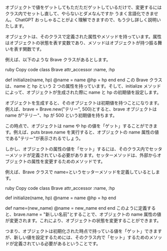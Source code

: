 オブジェクトで値をゲットしてもただただゲットしているだけで、変更するにはクラス内でセットし直して、やらないとダメなんですか
うまく言語化できません。
ChatGPT
おっしゃることがよく理解できますので、もう少し詳しく説明いたします。

オブジェクトは、そのクラスで定義された属性やメソッドを持っています。属性はオブジェクトの状態を表す変数であり、メソッドはオブジェクトが持つ振る舞いを表す関数です。

例えば、以下のような Brave クラスがあるとします。

ruby
Copy code
class Brave
attr_accessor :name, :hp

def initialize(name, hp)
@name = name
@hp = hp
end
end
この Brave クラスは、name と hp という 2 つの属性を持っています。そして、initialize メソッドによって、オブジェクトが生成された際に name と hp の初期値を設定します。

オブジェクトを生成すると、そのオブジェクトは初期値を持つことになります。例えば、brave = Brave.new("テリー", 500)とすると、brave オブジェクトは name が"テリー"、hp が 500 という初期値を持ちます。

この時点で、オブジェクトは name や hp の値を「ゲット」することができます。例えば、puts brave.name を実行すると、オブジェクトの name 属性の値である"テリー"が表示されるでしょう。

しかし、オブジェクトの属性の値を「セット」するには、そのクラス内でセッターメソッドが定義されている必要があります。セッターメソッドは、外部からオブジェクトの属性を変更するためのメソッドです。

例えば、Brave クラスで name=というセッターメソッドを定義しているとします。

ruby
Copy code
class Brave
attr_accessor :name, :hp

def initialize(name, hp)
@name = name
@hp = hp
end

def name=(new_name)
@name = new_name
end
end
このように定義すると、brave.name = "新しい名前"とすることで、オブジェクトの name 属性の値が変更されます。これにより、オブジェクトの状態を変更することができます。

つまり、オブジェクトは初期化された時点で持っている値を「ゲット」できますが、新しい値を設定するためには、そのクラス内で「セット」するためのメソッドが定義されている必要があるということです。
